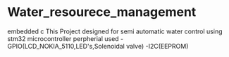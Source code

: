 # Water_resourece_management
embedded c
This Project designed for semi automatic water control using stm32 microcontroller
perpherial used
    -GPIO(LCD_NOKIA_5110,LED's,Solenoidal valve)
    -I2C(EEPROM)
